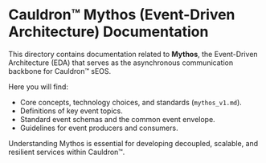 # Cauldron™ Mythos (Event-Driven Architecture) Documentation

This directory contains documentation related to **Mythos**, the Event-Driven Architecture (EDA) that serves as the asynchronous communication backbone for Cauldron™ sEOS.

Here you will find:

*   Core concepts, technology choices, and standards (`mythos_v1.md`).
*   Definitions of key event topics.
*   Standard event schemas and the common event envelope.
*   Guidelines for event producers and consumers.

Understanding Mythos is essential for developing decoupled, scalable, and resilient services within Cauldron™.